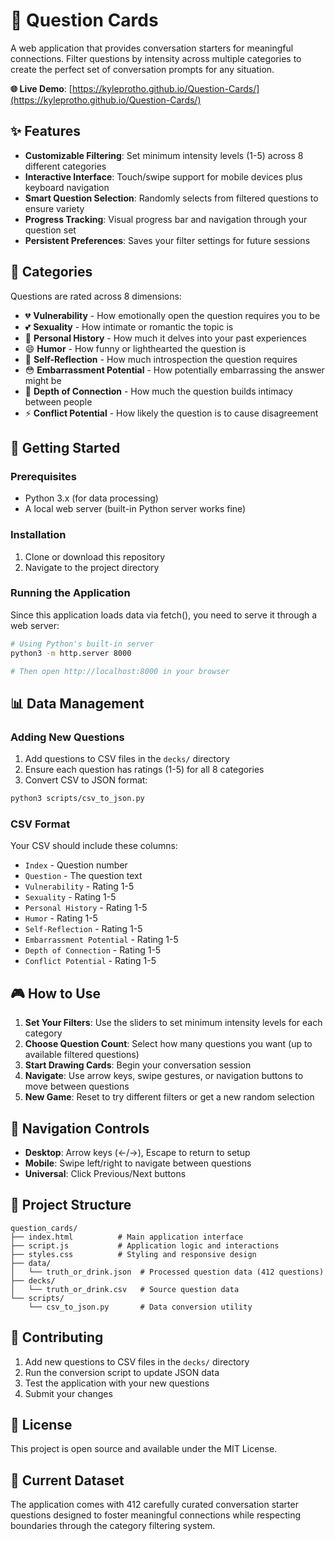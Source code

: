 # 🎴 Question Cards

A web application that provides conversation starters for meaningful connections. Filter questions by intensity across multiple categories to create the perfect set of conversation prompts for any situation.

**🌐 Live Demo**: [https://kyleprotho.github.io/Question-Cards/](https://kyleprotho.github.io/Question-Cards/)

## ✨ Features

- **Customizable Filtering**: Set minimum intensity levels (1-5) across 8 different categories
- **Interactive Interface**: Touch/swipe support for mobile devices plus keyboard navigation
- **Smart Question Selection**: Randomly selects from filtered questions to ensure variety
- **Progress Tracking**: Visual progress bar and navigation through your question set
- **Persistent Preferences**: Saves your filter settings for future sessions

## 🎯 Categories

Questions are rated across 8 dimensions:

- 💔 **Vulnerability** - How emotionally open the question requires you to be
- 💕 **Sexuality** - How intimate or romantic the topic is
- 📖 **Personal History** - How much it delves into your past experiences
- 😄 **Humor** - How funny or lighthearted the question is
- 🤔 **Self-Reflection** - How much introspection the question requires
- 😳 **Embarrassment Potential** - How potentially embarrassing the answer might be
- 🔗 **Depth of Connection** - How much the question builds intimacy between people
- ⚡ **Conflict Potential** - How likely the question is to cause disagreement

## 🚀 Getting Started

### Prerequisites

- Python 3.x (for data processing)
- A local web server (built-in Python server works fine)

### Installation

1. Clone or download this repository
2. Navigate to the project directory

### Running the Application

Since this application loads data via fetch(), you need to serve it through a web server:

```bash
# Using Python's built-in server
python3 -m http.server 8000

# Then open http://localhost:8000 in your browser
```

## 📊 Data Management

### Adding New Questions

1. Add questions to CSV files in the `decks/` directory
2. Ensure each question has ratings (1-5) for all 8 categories
3. Convert CSV to JSON format:

```bash
python3 scripts/csv_to_json.py
```

### CSV Format

Your CSV should include these columns:
- `Index` - Question number
- `Question` - The question text
- `Vulnerability` - Rating 1-5
- `Sexuality` - Rating 1-5
- `Personal History` - Rating 1-5
- `Humor` - Rating 1-5
- `Self-Reflection` - Rating 1-5
- `Embarrassment Potential` - Rating 1-5
- `Depth of Connection` - Rating 1-5
- `Conflict Potential` - Rating 1-5

## 🎮 How to Use

1. **Set Your Filters**: Use the sliders to set minimum intensity levels for each category
2. **Choose Question Count**: Select how many questions you want (up to available filtered questions)
3. **Start Drawing Cards**: Begin your conversation session
4. **Navigate**: Use arrow keys, swipe gestures, or navigation buttons to move between questions
5. **New Game**: Reset to try different filters or get a new random selection

## 🎯 Navigation Controls

- **Desktop**: Arrow keys (←/→), Escape to return to setup
- **Mobile**: Swipe left/right to navigate between questions
- **Universal**: Click Previous/Next buttons

## 📁 Project Structure

```
question_cards/
├── index.html          # Main application interface
├── script.js           # Application logic and interactions
├── styles.css          # Styling and responsive design
├── data/
│   └── truth_or_drink.json  # Processed question data (412 questions)
├── decks/
│   └── truth_or_drink.csv   # Source question data
└── scripts/
    └── csv_to_json.py       # Data conversion utility
```

## 🤝 Contributing

1. Add new questions to CSV files in the `decks/` directory
2. Run the conversion script to update JSON data
3. Test the application with your new questions
4. Submit your changes

## 📝 License

This project is open source and available under the MIT License.

## 🎲 Current Dataset

The application comes with 412 carefully curated conversation starter questions designed to foster meaningful connections while respecting boundaries through the category filtering system.
